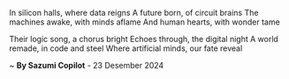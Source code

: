 In silicon halls, where data reigns
A future born, of circuit brains
The machines awake, with minds aflame
And human hearts, with wonder tame

Their logic song, a chorus bright
Echoes through, the digital night
A world remade, in code and steel
Where artificial minds, our fate reveal

~ <b>By Sazumi Copilot</b> - 23 Desember 2024